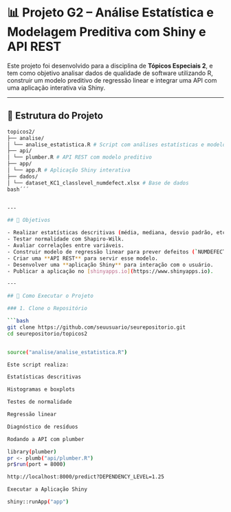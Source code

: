 # 📊 Projeto G2 – Análise Estatística e Modelagem Preditiva com Shiny e API REST

Este projeto foi desenvolvido para a disciplina de **Tópicos Especiais 2**, e tem como objetivo analisar dados de qualidade de software utilizando R, construir um modelo preditivo de regressão linear e integrar uma API com uma aplicação interativa via Shiny.

---

## 📁 Estrutura do Projeto
```bash
topicos2/
├── analise/
│ └── analise_estatistica.R # Script com análises estatísticas e modelo
├── api/
│ └── plumber.R # API REST com modelo preditivo
├── app/
│ └── app.R # Aplicação Shiny interativa
├── dados/
│ └── dataset_KC1_classlevel_numdefect.xlsx # Base de dados
bash´´´


---

## 📌 Objetivos

- Realizar estatísticas descritivas (média, mediana, desvio padrão, etc.).
- Testar normalidade com Shapiro-Wilk.
- Avaliar correlações entre variáveis.
- Construir modelo de regressão linear para prever defeitos (`NUMDEFECTS`).
- Criar uma **API REST** para servir esse modelo.
- Desenvolver uma **aplicação Shiny** para interação com o usuário.
- Publicar a aplicação no [shinyapps.io](https://www.shinyapps.io).

---

## 🔧 Como Executar o Projeto

### 1. Clone o Repositório

```bash
git clone https://github.com/seuusuario/seurepositorio.git
cd seurepositorio/topicos2


source("analise/analise_estatistica.R")

Este script realiza:

Estatísticas descritivas

Histogramas e boxplots

Testes de normalidade

Regressão linear

Diagnóstico de resíduos

Rodando a API com plumber

library(plumber)
pr <- plumb("api/plumber.R")
pr$run(port = 8000)

http://localhost:8000/predict?DEPENDENCY_LEVEL=1.25

Executar a Aplicação Shiny

shiny::runApp("app")
